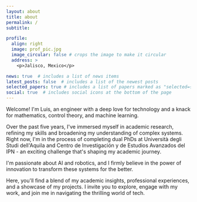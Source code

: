 ```yaml
---
layout: about
title: about
permalink: /
subtitle:

profile:
  align: right
  image: prof_pic.jpg
  image_circular: false # crops the image to make it circular
  address: >
    <p>Jalisco, Mexico</p>

news: true  # includes a list of news items
latest_posts: false  # includes a list of the newest posts
selected_papers: true # includes a list of papers marked as "selected={true}"
social: true  # includes social icons at the bottom of the page
---
```


Welcome! I'm Luis, an engineer with a deep love for technology and a knack for mathematics, control theory, and machine learning.

Over the past five years, I've immersed myself in academic research, refining my skills and broadening my understanding of complex systems. Right now, I'm in the process of completing dual PhDs at Università degli Studi dell'Aquila and Centro de Investigación y de Estudios Avanzados del IPN - an exciting challenge that's shaping my academic journey.

I'm passionate about AI and robotics, and I firmly believe in the power of innovation to transform these systems for the better.

Here, you'll find a blend of my academic insights, professional experiences, and a showcase of my projects. I invite you to explore, engage with my work, and join me in navigating the thrilling world of tech.
